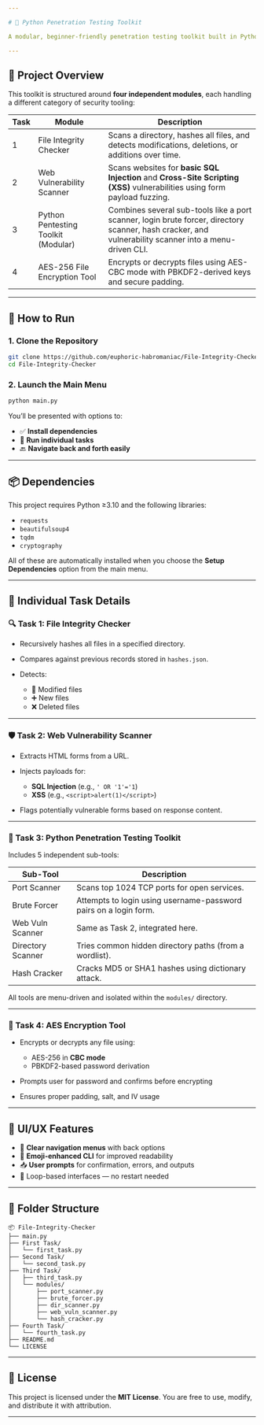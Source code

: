 ```yaml
---

# 🔐 Python Penetration Testing Toolkit

A modular, beginner-friendly penetration testing toolkit built in Python — designed to simulate real-world attack surfaces and automate basic security assessments. This project was developed as part of a cybersecurity-focused internship, with modularity, clarity, and usability in mind.

---
```


## 📁 Project Overview

This toolkit is structured around **four independent modules**, each handling a different category of security tooling:

| Task | Module                              | Description                                                                                                                                            |
| ---- | ----------------------------------- | ------------------------------------------------------------------------------------------------------------------------------------------------------ |
| 1    | File Integrity Checker              | Scans a directory, hashes all files, and detects modifications, deletions, or additions over time.                                                     |
| 2    | Web Vulnerability Scanner           | Scans websites for **basic SQL Injection** and **Cross-Site Scripting (XSS)** vulnerabilities using form payload fuzzing.                              |
| 3    | Python Pentesting Toolkit (Modular) | Combines several sub-tools like a port scanner, login brute forcer, directory scanner, hash cracker, and vulnerability scanner into a menu-driven CLI. |
| 4    | AES-256 File Encryption Tool        | Encrypts or decrypts files using AES-CBC mode with PBKDF2-derived keys and secure padding.                                                             |

---

## 🚀 How to Run

### 1. Clone the Repository

```bash
git clone https://github.com/euphoric-habromaniac/File-Integrity-Checker
cd File-Integrity-Checker
```

### 2. Launch the Main Menu

```bash
python main.py
```

You’ll be presented with options to:

* ✅ **Install dependencies**
* 🧪 **Run individual tasks**
* 🔙 **Navigate back and forth easily**

---

## 📦 Dependencies

This project requires Python ≥3.10 and the following libraries:

* `requests`
* `beautifulsoup4`
* `tqdm`
* `cryptography`

All of these are automatically installed when you choose the **Setup Dependencies** option from the main menu.

---

## 🧰 Individual Task Details

### 🔍 Task 1: File Integrity Checker

* Recursively hashes all files in a specified directory.
* Compares against previous records stored in `hashes.json`.
* Detects:

  * 🔄 Modified files
  * ➕ New files
  * ❌ Deleted files

---

### 🛡️ Task 2: Web Vulnerability Scanner

* Extracts HTML forms from a URL.
* Injects payloads for:

  * **SQL Injection** (e.g., `' OR '1'='1`)
  * **XSS** (e.g., `<script>alert(1)</script>`)
* Flags potentially vulnerable forms based on response content.

---

### 🧰 Task 3: Python Penetration Testing Toolkit

Includes 5 independent sub-tools:

| Sub-Tool          | Description                                                      |
| ----------------- | ---------------------------------------------------------------- |
| Port Scanner      | Scans top 1024 TCP ports for open services.                      |
| Brute Forcer      | Attempts to login using username-password pairs on a login form. |
| Web Vuln Scanner  | Same as Task 2, integrated here.                                 |
| Directory Scanner | Tries common hidden directory paths (from a wordlist).           |
| Hash Cracker      | Cracks MD5 or SHA1 hashes using dictionary attack.               |

All tools are menu-driven and isolated within the `modules/` directory.

---

### 🔐 Task 4: AES Encryption Tool

* Encrypts or decrypts any file using:

  * AES-256 in **CBC mode**
  * PBKDF2-based password derivation
* Prompts user for password and confirms before encrypting
* Ensures proper padding, salt, and IV usage

---

## 🎨 UI/UX Features

* 🧭 **Clear navigation menus** with back options
* 🎨 **Emoji-enhanced CLI** for improved readability
* 📥 **User prompts** for confirmation, errors, and outputs
* 🔁 Loop-based interfaces — no restart needed

---

## 📂 Folder Structure

```
📦 File-Integrity-Checker
├── main.py
├── First Task/
│   └── first_task.py
├── Second Task/
│   └── second_task.py
├── Third Task/
│   ├── third_task.py
│   └── modules/
│       ├── port_scanner.py
│       ├── brute_forcer.py
│       ├── dir_scanner.py
│       ├── web_vuln_scanner.py
│       └── hash_cracker.py
├── Fourth Task/
│   └── fourth_task.py
├── README.md
└── LICENSE
```

---

## 📝 License

This project is licensed under the **MIT License**.
You are free to use, modify, and distribute it with attribution.

---
